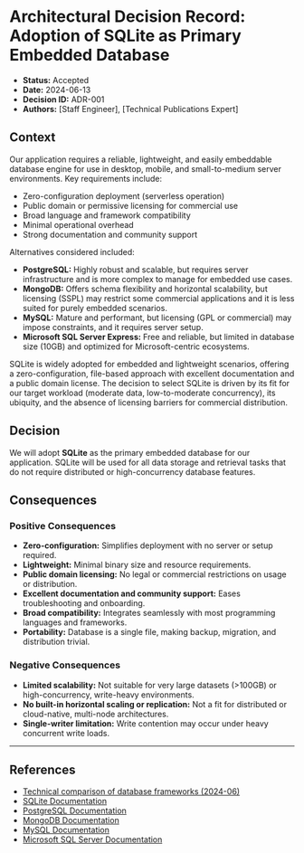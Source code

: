 # Architectural Decision Record: Adoption of SQLite as Primary Embedded Database

- **Status:** Accepted
- **Date:** 2024-06-13
- **Decision ID:** ADR-001
- **Authors:** [Staff Engineer], [Technical Publications Expert]

## Context

Our application requires a reliable, lightweight, and easily embeddable database engine for use in desktop, mobile, and small-to-medium server environments. Key requirements include:
- Zero-configuration deployment (serverless operation)
- Public domain or permissive licensing for commercial use
- Broad language and framework compatibility
- Minimal operational overhead
- Strong documentation and community support

Alternatives considered included:
- **PostgreSQL:** Highly robust and scalable, but requires server infrastructure and is more complex to manage for embedded use cases.
- **MongoDB:** Offers schema flexibility and horizontal scalability, but licensing (SSPL) may restrict some commercial applications and it is less suited for purely embedded scenarios.
- **MySQL:** Mature and performant, but licensing (GPL or commercial) may impose constraints, and it requires server setup.
- **Microsoft SQL Server Express:** Free and reliable, but limited in database size (10GB) and optimized for Microsoft-centric ecosystems.

SQLite is widely adopted for embedded and lightweight scenarios, offering a zero-configuration, file-based approach with excellent documentation and a public domain license. The decision to select SQLite is driven by its fit for our target workload (moderate data, low-to-moderate concurrency), its ubiquity, and the absence of licensing barriers for commercial distribution.

## Decision

We will adopt **SQLite** as the primary embedded database for our application. SQLite will be used for all data storage and retrieval tasks that do not require distributed or high-concurrency database features.

## Consequences

### Positive Consequences

- **Zero-configuration:** Simplifies deployment with no server or setup required.
- **Lightweight:** Minimal binary size and resource requirements.
- **Public domain licensing:** No legal or commercial restrictions on usage or distribution.
- **Excellent documentation and community support:** Eases troubleshooting and onboarding.
- **Broad compatibility:** Integrates seamlessly with most programming languages and frameworks.
- **Portability:** Database is a single file, making backup, migration, and distribution trivial.

### Negative Consequences

- **Limited scalability:** Not suitable for very large datasets (>100GB) or high-concurrency, write-heavy environments.
- **No built-in horizontal scaling or replication:** Not a fit for distributed or cloud-native, multi-node architectures.
- **Single-writer limitation:** Write contention may occur under heavy concurrent write loads.

---

## References

- [Technical comparison of database frameworks (2024-06)](https://www.sqlite.org/)
- [SQLite Documentation](https://www.sqlite.org/docs.html)
- [PostgreSQL Documentation](https://www.postgresql.org/docs/)
- [MongoDB Documentation](https://www.mongodb.com/docs/)
- [MySQL Documentation](https://dev.mysql.com/doc/)
- [Microsoft SQL Server Documentation](https://docs.microsoft.com/en-us/sql/sql-server/)